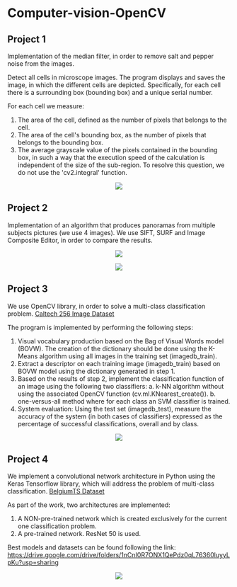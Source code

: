 # Computer-vision-OpenCV

## Project 1
Implementation of the median filter, in order to remove salt and pepper noise from the images.

Detect all cells in microscope images. The program displays and saves the image, in which the different cells are depicted. 
Specifically, for each cell there is a surrounding box (bounding box) and a unique serial number.

For each cell we measure:
1. The area of the cell, defined as the number of pixels that belongs to the cell.
2. The area of the cell's bounding box, as the number of pixels that belongs to the bounding box.
3. The average grayscale value of the pixels contained in the bounding box, in such a way that the execution speed of the calculation 
is independent of the size of the sub-region. To resolve this question, we do not use the 'cv2.integral' function.

<p align="center">
  <img src="https://github.com/panagiotamoraiti/Computer-vision-OpenCV/assets/72858165/683231a0-a15b-4990-a8aa-664164ec1254" />
</p>

## Project 2
Implementation of an algorithm that produces panoramas from multiple subjects pictures (we use 4 images). 
We use SIFT, SURF and Image Composite Editor, in order to compare the results.

<p align="center">
  <img src="https://github.com/panagiotamoraiti/Computer-vision-OpenCV/assets/72858165/77177773-ad15-4e02-a77f-cae0f9aec644" />
</p>

<p align="center">
  <img src="https://github.com/panagiotamoraiti/Computer-vision-OpenCV/assets/72858165/8760ba8c-b3ec-49ff-b8d7-98aa517c6e06" />
</p>

## Project 3
We use OpenCV library, in order to solve a multi-class classification problem. [Caltech 256 Image Dataset](https://www.kaggle.com/datasets/jessicali9530/caltech256)

The program is implemented by performing the following steps:
1. Visual vocabulary production based on the Bag of Visual Words model (BOVW). 
The creation of the dictionary should be done using the K-Means algorithm using all images in the training set (imagedb_train).
2. Extract a descriptor on each training image (imagedb_train) based on BOVW model using the dictionary generated in step 1.
3. Based on the results of step 2, implement the classification function of an image using the following two classifiers:
  a. k-NN algorithm without using the associated OpenCV function (cv.ml.KNearest_create()).
  b. one-versus-all method where for each class an SVM classifier is trained.
4. System evaluation: Using the test set (imagedb_test), measure the accuracy of the system (in both cases of classifiers) expressed 
as the percentage of successful classifications, overall and by class.

<p align="center">
  <img src="https://github.com/panagiotamoraiti/Computer-vision-OpenCV/assets/72858165/ca55eaf0-19d8-4a3d-b0f9-66dcde811f98" />
</p>

## Project 4
We implement a convolutional network architecture in Python using the Keras Tensorflow library, which will address the problem 
of multi-class classification. [BelgiumTS Dataset](https://btsd.ethz.ch/shareddata/)

As part of the work, two architectures are implemented:
  1. A NON-pre-trained network which is created exclusively for the current one classification problem.
  3. A pre-trained network. ResNet 50 is used.
  
 Best models and datasets can be found following the link: 
 https://drive.google.com/drive/folders/1nCnI0R7ONX1QePdz0qL76360luyyLpKu?usp=sharing 

<p align="center">
  <img src="https://github.com/panagiotamoraiti/Computer-vision-OpenCV/assets/72858165/a0d4ad4d-2fd4-448c-92d4-a38adf0efd1b" />
</p>


